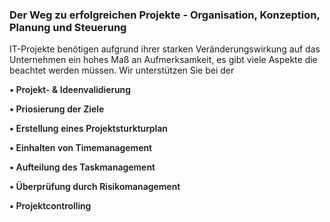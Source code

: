 <!-- @format -->

### Der Weg zu erfolgreichen Projekte - Organisation, Konzeption, Planung und Steuerung

IT-Projekte benötigen aufgrund ihrer starken Veränderungswirkung auf
das Unternehmen ein hohes Maß an Aufmerksamkeit, es gibt viele Aspekte
die beachtet werden müssen. Wir unterstützen Sie bei der

<div >
<p style="font-weight: 600">&#8226 Projekt- & Ideenvalidierung <br/></p>
<p style="font-weight: 600">&#8226 Priosierung der Ziele <br/></p>
<p style="font-weight: 600">&#8226 Erstellung eines Projektsturkturplan <br/></p>
<p style="font-weight: 600">&#8226 Einhalten von Timemanagement <br/></p>
<p style="font-weight: 600">&#8226 Aufteilung des Taskmanagement <br/></p>
<p style="font-weight: 600">&#8226 Überprüfung durch Risikomanagement <br/></p>
<p style="font-weight: 600">&#8226 Projektcontrolling <br/></p>
</div>
